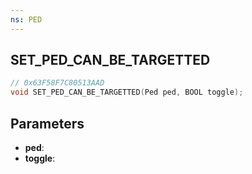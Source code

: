 ```yaml
---
ns: PED
---
```

## SET_PED_CAN_BE_TARGETTED

```c
// 0x63F58F7C80513AAD
void SET_PED_CAN_BE_TARGETTED(Ped ped, BOOL toggle);
```

## Parameters
* **ped**:
* **toggle**:
